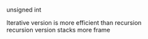 
unsigned int


Iterative version is more efficient than recursion  
recursion version stacks more frame

